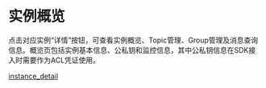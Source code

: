 # 实例概览

点击对应实例“详情”按钮，可查看实例概览、Topic管理、Group管理及消息查询信息。概览⻚包括实例基本信息、公私钥和监控信息，其中公私钥信息在SDK接入时需要作为ACL凭证使用。

[instance_detail](/URocketMQ/images/instance_detail.png)